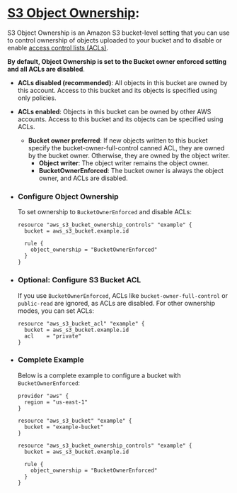 # [S3 Object Ownership](https://docs.aws.amazon.com/AmazonS3/latest/userguide/about-object-ownership.html):
S3 Object Ownership is an Amazon S3 bucket-level setting that you can use to control ownership of objects uploaded to your bucket and to disable or enable [access control lists (ACLs)](https://docs.aws.amazon.com/AmazonS3/latest/userguide/acl-overview.html).

**By default, Object Ownership is set to the Bucket owner enforced setting and all ACLs are disabled**.

- **ACLs disabled (recommended)**: All objects in this bucket are owned by this account. Access to this bucket and its objects is specified using only policies.
- **ACLs enabled**: Objects in this bucket can be owned by other AWS accounts. Access to this bucket and its objects can be specified using ACLs.
    - **Bucket owner preferred**: If new objects written to this bucket specify the bucket-owner-full-control canned ACL, they are owned by the bucket owner. Otherwise, they are owned by the object writer.
        - **Object writer**: The object writer remains the object owner.
        - **BucketOwnerEnforced**: The bucket owner is always the object owner, and ACLs are disabled.

- ### Configure Object Ownership
  To set ownership to `BucketOwnerEnforced` and disable ACLs:
  ````hcl
  resource "aws_s3_bucket_ownership_controls" "example" {
    bucket = aws_s3_bucket.example.id
  
    rule {
      object_ownership = "BucketOwnerEnforced"
    }
  }
  ````
- ### Optional: Configure S3 Bucket ACL
  If you use `BucketOwnerEnforced`, ACLs like `bucket-owner-full-control` or `public-read` are ignored, as ACLs are disabled. For other ownership modes, you can set ACLs:
  ````hcl
  resource "aws_s3_bucket_acl" "example" {
    bucket = aws_s3_bucket.example.id
    acl    = "private"
  }
  ````

- ### Complete Example
    Below is a complete example to configure a bucket with `BucketOwnerEnforced`:
    ````hcl
    provider "aws" {
      region = "us-east-1"
    }
    
    resource "aws_s3_bucket" "example" {
      bucket = "example-bucket"
    }
    
    resource "aws_s3_bucket_ownership_controls" "example" {
      bucket = aws_s3_bucket.example.id
    
      rule {
        object_ownership = "BucketOwnerEnforced"
      }
    }
    ````
